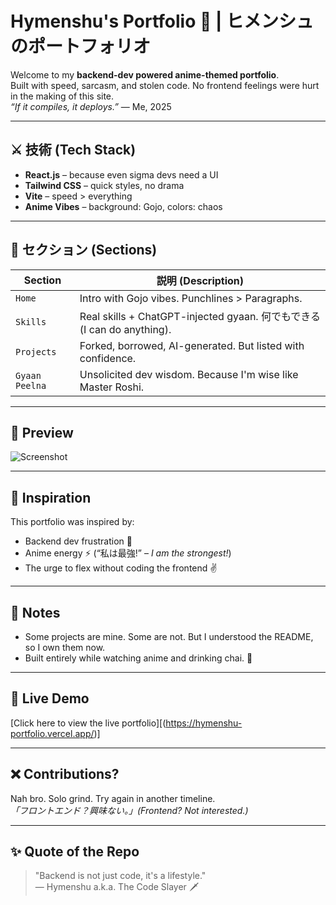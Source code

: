 # Hymenshu's Portfolio 👑 | ヒメンシュのポートフォリオ

Welcome to my **backend-dev powered anime-themed portfolio**.  
Built with speed, sarcasm, and stolen code. No frontend feelings were hurt in the making of this site.  
_“If it compiles, it deploys.”_ — Me, 2025

---

## ⚔️ 技術 (Tech Stack)

- **React.js** – because even sigma devs need a UI
- **Tailwind CSS** – quick styles, no drama
- **Vite** – speed > everything
- **Anime Vibes** – background: Gojo, colors: chaos

---

## 📂 セクション (Sections)

| Section         | 説明 (Description)                                                         |
|-----------------|----------------------------------------------------------------------------|
| `Home`          | Intro with Gojo vibes. Punchlines > Paragraphs.                           |
| `Skills`        | Real skills + ChatGPT-injected gyaan. 何でもできる (I can do anything).    |
| `Projects`      | Forked, borrowed, AI-generated. But listed with confidence.                |
| `Gyaan Peelna`  | Unsolicited dev wisdom. Because I'm wise like Master Roshi.                |

---

## 📸 Preview

![Screenshot](./preview.png)

---

## 🌸 Inspiration

This portfolio was inspired by:
- Backend dev frustration 😤
- Anime energy ⚡ (“私は最強!” – *I am the strongest!*)
- The urge to flex without coding the frontend ✌️

---

## 🧠 Notes

- Some projects are mine. Some are not. But I understood the README, so I own them now.
- Built entirely while watching anime and drinking chai. 🍵

---

## 🔗 Live Demo

[Click here to view the live portfolio][(https://hymenshu-portfolio.vercel.app/)]

---

## ❌ Contributions?

Nah bro. Solo grind. Try again in another timeline.  
_「フロントエンド？興味ない。」(Frontend? Not interested.)_

---

## ✨ Quote of the Repo

> "Backend is not just code, it's a lifestyle."  
> — Hymenshu a.k.a. The Code Slayer 🗡️
